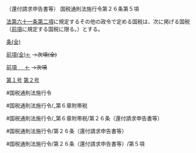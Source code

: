 （還付請求申告書等）
国税通則法施行令第２６条第５項

[法第六十一条第二項](国税通則法＿＿＿＿＿第６１条第２項)に規定するその他の政令で定める国税は、次に掲げる国税（[前項](国税通則法施行＿令＿第２６条第４項)に規定する国税に限る。）とする。

[条(全)](国税通則法施行＿令＿第２６条_.md)

[前項(全)←](国税通則法施行＿令＿第２６条第４項_.md)  ~~→次項(全)~~

[前項 　 ←](国税通則法施行＿令＿第２６条第４項.md)  ~~→次項~~

[第１号](国税通則法施行＿令＿第２６条第５項第１号.md)  [第２号](国税通則法施行＿令＿第２６条第５項第２号.md)  

#国税通則法施行令

#国税通則法施行令/_第６章附帯税

#国税通則法施行令/_第６章附帯税/第２６条（還付請求申告書等）

#国税通則法施行令/第２６条（還付請求申告書等）

#国税通則法施行令/第２６条（還付請求申告書等）/第５項

